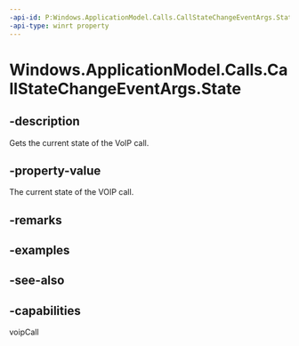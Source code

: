 ```yaml
---
-api-id: P:Windows.ApplicationModel.Calls.CallStateChangeEventArgs.State
-api-type: winrt property
---
```


<!-- Property syntax
public Windows.ApplicationModel.Calls.VoipPhoneCallState State { get; }
-->

# Windows.ApplicationModel.Calls.CallStateChangeEventArgs.State

## -description
Gets the current state of the VoIP call.

## -property-value
The current state of the VOIP call.

## -remarks

## -examples

## -see-also


## -capabilities
voipCall
